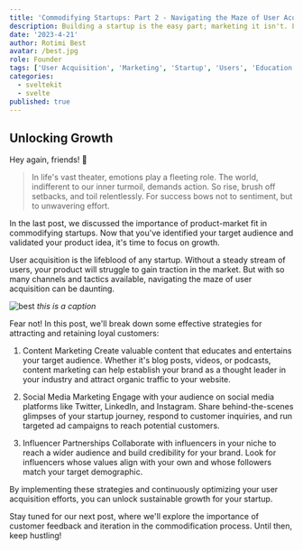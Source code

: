 ```yaml
---
title: 'Commodifying Startups: Part 2 - Navigating the Maze of User Acquisition'
description: Building a startup is the easy part; marketing it isn't. Learn effective user acquisition strategies to attract and retain loyal customers for sustainable growth.
date: '2023-4-21'
author: Rotimi Best
avatar: /best.jpg
role: Founder
tags: ['User Acquisition', 'Marketing', 'Startup', 'Users', 'Education', 'Growth']
categories:
  - sveltekit
  - svelte
published: true
---
```


## Unlocking Growth

Hey again, friends! 👋

> In life's vast theater, emotions play a fleeting role. The world, indifferent to our inner turmoil, demands action. So rise, brush off setbacks, and toil relentlessly. For success bows not to sentiment, but to unwavering effort.

In the last post, we discussed the importance of product-market fit in commodifying startups. Now that you've identified your target audience and validated your product idea, it's time to focus on growth.

User acquisition is the lifeblood of any startup. Without a steady stream of users, your product will struggle to gain traction in the market. But with so many channels and tactics available, navigating the maze of user acquisition can be daunting.

![best](/best.jpg)
_this is a caption_

Fear not! In this post, we'll break down some effective strategies for attracting and retaining loyal customers:

1. Content Marketing
   Create valuable content that educates and entertains your target audience. Whether it's blog posts, videos, or podcasts, content marketing can help establish your brand as a thought leader in your industry and attract organic traffic to your website.

2. Social Media Marketing
   Engage with your audience on social media platforms like Twitter, LinkedIn, and Instagram. Share behind-the-scenes glimpses of your startup journey, respond to customer inquiries, and run targeted ad campaigns to reach potential customers.

3. Influencer Partnerships
   Collaborate with influencers in your niche to reach a wider audience and build credibility for your brand. Look for influencers whose values align with your own and whose followers match your target demographic.

By implementing these strategies and continuously optimizing your user acquisition efforts, you can unlock sustainable growth for your startup.

Stay tuned for our next post, where we'll explore the importance of customer feedback and iteration in the commodification process. Until then, keep hustling!
